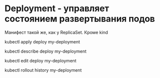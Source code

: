 # Deployment - управляет состоянием развертывания подов

Манифест такой же, как у ReplicaSet. Кроме kind

<!-- ---
apiVersion: apps/v1
kind: Deployment
metadata:
  name: my-deployment
spec:
  replicas: 2
  selector:
    matchLabels:
      app: my-app
  template:
    metadata:
      labels:
        app: my-app
    spec:
      containers:
      - image: nginx:1.12
        name: nginx
        ports:
        - containerPort: 80 -->

<!-- Развернем наш deployment -->

kubectl apply deploy my-deployment

<!-- Проверим настройки deploy -->

kubectl describe deploy my-deployment

<!-- Изменение настроек -->

kubectl edit deploy my-deployment

<!-- Можем изменить на лету версию -->

<!-- Проверка истории -->

kubectl rollout history my-deployment
